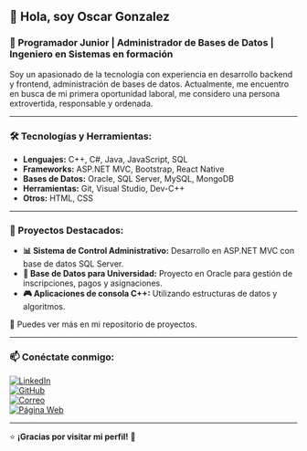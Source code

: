## 👋 Hola, soy Oscar Gonzalez  
### 🚀 Programador Junior | Administrador de Bases de Datos | Ingeniero en Sistemas en formación  

Soy un apasionado de la tecnología con experiencia en desarrollo backend y frontend, administración de bases de datos. Actualmente, me encuentro en busca de mi primera oportunidad laboral, me considero una persona extrovertida, responsable y ordenada.

---

### 🛠️ Tecnologías y Herramientas:

- **Lenguajes:** C++, C#, Java, JavaScript, SQL
- **Frameworks:** ASP.NET MVC, Bootstrap, React Native
- **Bases de Datos:** Oracle, SQL Server, MySQL, MongoDB
- **Herramientas:** Git, Visual Studio, Dev-C++
- **Otros:** HTML, CSS

---

### 📌 Proyectos Destacados:

- **📊 Sistema de Control Administrativo:** Desarrollo en ASP.NET MVC con base de datos SQL Server.
- **🏫 Base de Datos para Universidad:** Proyecto en Oracle para gestión de inscripciones, pagos y asignaciones.
- **🎮 Aplicaciones de consola C++:** Utilizando estructuras de datos y algoritmos.

🔗 Puedes ver más en mi repositorio de proyectos.

---

### 📫 Conéctate conmigo:

[![LinkedIn](https://img.shields.io/badge/LinkedIn-0077B5?style=for-the-badge&logo=linkedin&logoColor=white)](https://www.linkedin.com/in/oscar-gonzalez)  
[![GitHub](https://img.shields.io/badge/GitHub-181717?style=for-the-badge&logo=github&logoColor=white)](https://github.com/ogonzalez-2021370)  
[![Correo](https://img.shields.io/badge/Gmail-D14836?style=for-the-badge&logo=gmail&logoColor=white)](mailto:tuemail@gmail.com)  
[![Página Web](https://img.shields.io/badge/Web-4285F4?style=for-the-badge&logo=google-chrome&logoColor=white)](https://oscargonzalez.netlify.app)  

---

⭐ **¡Gracias por visitar mi perfil!** 🚀
